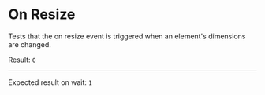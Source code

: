 # On Resize

Tests that the on resize event is triggered when an element's dimensions are changed.

<div data-signals-result="0" data-on-load="$result = 0" data-on-load__delay.100ms="testEl.style = 'width: 10px'">
  <div id="testEl" data-on-resize="$result = 1"></div>
  Result:
  <code id="result" data-text="$result">0</code>
  <hr />
  Expected result on wait: <code>1</code>
</div>